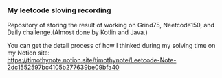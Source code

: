 ### My leetcode sloving recording
Repository of storing the result of working on Grind75, Neetcode150, and Daily challenge.(Almost done by Kotlin and Java.)  
  
You can get the detail process of how I thinked during my solving time on my Notion site:   
https://timothynote.notion.site/timothynote/Leetcode-Note-2dc1552597bc4105b277639be09bfa40 
